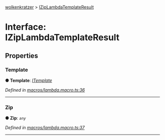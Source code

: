 [wolkenkratzer](../README.md) > [IZipLambdaTemplateResult](../interfaces/iziplambdatemplateresult.md)



# Interface: IZipLambdaTemplateResult


## Properties
<a id="template"></a>

###  Template

**●  Template**:  *[ITemplate](itemplate.md)* 

*Defined in [macros/lambda.macro.ts:36](https://github.com/arminhammer/wolkenkratzer/blob/d6206d8/src/macros/lambda.macro.ts#L36)*





___

<a id="zip"></a>

###  Zip

**●  Zip**:  *`any`* 

*Defined in [macros/lambda.macro.ts:37](https://github.com/arminhammer/wolkenkratzer/blob/d6206d8/src/macros/lambda.macro.ts#L37)*





___


